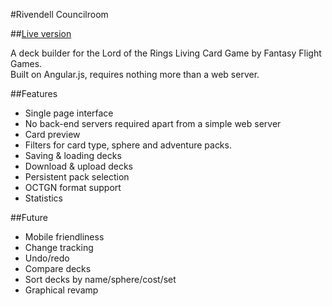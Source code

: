 #Rivendell Councilroom

##[Live version](http://ddddirk.github.io/lotrdb)

A deck builder for the Lord of the Rings Living Card Game by Fantasy Flight Games.  
Built on Angular.js, requires nothing more than a web server.

##Features
* Single page interface
* No back-end servers required apart from a simple web server
* Card preview
* Filters for card type, sphere and adventure packs.
* Saving & loading decks
* Download & upload decks
* Persistent pack selection 
* OCTGN format support
* Statistics

##Future
* Mobile friendliness
* Change tracking
* Undo/redo
* Compare decks
* Sort decks by name/sphere/cost/set
* Graphical revamp

